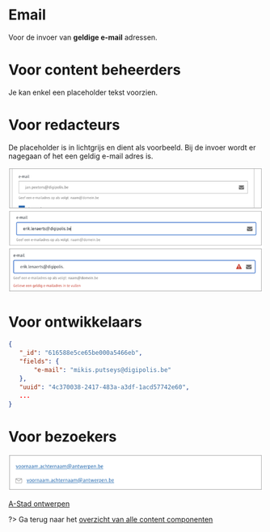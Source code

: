 # Email
Voor de invoer van **geldige e-mail** adressen.

# Voor content beheerders
Je kan enkel een placeholder tekst voorzien.

# Voor redacteurs
De placeholder is in lichtgrijs en dient als voorbeeld.
Bij de invoer wordt er nagegaan of het een geldig e-mail adres is.


![Email config](../assets/email-config.png)

# Voor ontwikkelaars

```json
{
   "_id": "616588e5ce65be000a5466eb",
   "fields": {
       "e-mail": "mikis.putseys@digipolis.be"
   },
   "uuid": "4c370038-2417-483a-a3df-1acd57742e60", 
   ...
}
```


# Voor bezoekers
![Email bezoeker](../assets/email-bezoeker.png)

[A-Stad ontwerpen](https://xd.adobe.com/view/2266b523-5427-400b-57f1-d24fad05f06c-5457/screen/7b647498-86c7-4324-b032-152cf181bb36/)


?> Ga terug naar het [overzicht van alle content componenten](/redactie/content/inrichten-cc-standaard.md)